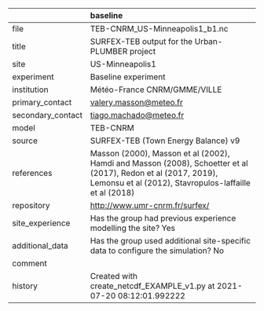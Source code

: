 |                   | baseline                                                                                                                                                                |
|:------------------|:------------------------------------------------------------------------------------------------------------------------------------------------------------------------|
| file              | TEB-CNRM_US-Minneapolis1_b1.nc                                                                                                                                          |
| title             | SURFEX-TEB output for the Urban-PLUMBER project                                                                                                                         |
| site              | US-Minneapolis1                                                                                                                                                         |
| experiment        | Baseline experiment                                                                                                                                                     |
| institution       | Météo-France CNRM/GMME/VILLE                                                                                                                                            |
| primary_contact   | valery.masson@meteo.fr                                                                                                                                                  |
| secondary_contact | tiago.machado@meteo.fr                                                                                                                                                  |
| model             | TEB-CNRM                                                                                                                                                                |
| source            | SURFEX-TEB (Town Energy Balance) v9                                                                                                                                     |
| references        | Masson (2000), Masson et al (2002), Hamdi and Masson (2008), Schoetter et al (2017), Redon et al (2017, 2019), Lemonsu et al (2012), Stavropulos-laffaille et al (2018) |
| repository        | http://www.umr-cnrm.fr/surfex/                                                                                                                                          |
| site_experience   | Has the group had previous experience modelling the site? Yes                                                                                                           |
| additional_data   | Has the group used additional site-specific data to configure the simulation? No                                                                                        |
| comment           |                                                                                                                                                                         |
| history           | Created with create_netcdf_EXAMPLE_v1.py at 2021-07-20 08:12:01.992222                                                                                                  |
